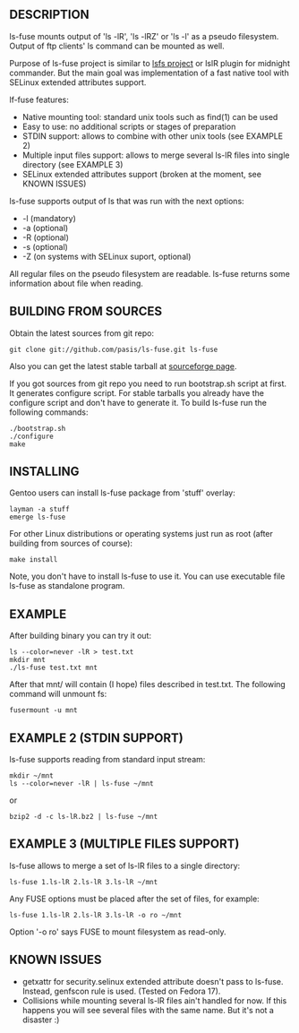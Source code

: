 ## DESCRIPTION

ls-fuse mounts output of 'ls -lR', 'ls -lRZ' or 'ls -l' as a pseudo filesystem.
Output of ftp clients' ls command can be mounted as well.

Purpose of ls-fuse project is similar to [lsfs project][1] or lslR plugin for
midnight commander. But the main goal was implementation of a fast native tool
with SELinux extended attributes support.

lf-fuse features:

* Native mounting tool: standard unix tools such as find(1) can be used
* Easy to use: no additional scripts or stages of preparation
* STDIN support: allows to combine with other unix tools (see EXAMPLE 2)
* Multiple input files support: allows to merge several ls-lR files into single
  directory (see EXAMPLE 3)
* SELinux extended attributes support (broken at the moment, see KNOWN ISSUES)

ls-fuse supports output of ls that was run with the next options:

* -l (mandatory)
* -a (optional)
* -R (optional)
* -s (optional)
* -Z (on systems with SELinux suport, optional)

All regular files on the pseudo filesystem are readable. ls-fuse returns
some information about file when reading.

[1]: http://lsfs.sourceforge.net

## BUILDING FROM SOURCES

Obtain the latest sources from git repo:

	git clone git://github.com/pasis/ls-fuse.git ls-fuse

Also you can get the latest stable tarball at [sourceforge page][2].

If you got sources from git repo you need to run bootstrap.sh script at first.
It generates configure script. For stable tarballs you already have the
configure script and don't have to generate it. To build ls-fuse run the
following commands:

	./bootstrap.sh
	./configure
	make

[2]: https://sourceforge.net/projects/lsfuse

## INSTALLING

Gentoo users can install ls-fuse package from 'stuff' overlay:

	layman -a stuff
	emerge ls-fuse

For other Linux distributions or operating systems just run as root (after
building from sources of course):

	make install

Note, you don't have to install ls-fuse to use it. You can use executable file
ls-fuse as standalone program.

## EXAMPLE

After building binary you can try it out:

	ls --color=never -lR > test.txt
	mkdir mnt
	./ls-fuse test.txt mnt

After that mnt/ will contain (I hope) files described in test.txt. The
following command will unmount fs:

	fusermount -u mnt

## EXAMPLE 2 (STDIN SUPPORT)

ls-fuse supports reading from standard input stream:

	mkdir ~/mnt
	ls --color=never -lR | ls-fuse ~/mnt

or

	bzip2 -d -c ls-lR.bz2 | ls-fuse ~/mnt

## EXAMPLE 3 (MULTIPLE FILES SUPPORT)

ls-fuse allows to merge a set of ls-lR files to a single directory:

	ls-fuse 1.ls-lR 2.ls-lR 3.ls-lR ~/mnt

Any FUSE options must be placed after the set of files, for example:

	ls-fuse 1.ls-lR 2.ls-lR 3.ls-lR -o ro ~/mnt

Option '-o ro' says FUSE to mount filesystem as read-only.

## KNOWN ISSUES

* getxattr for security.selinux extended attribute doesn't pass to ls-fuse.
  Instead, genfscon rule is used. (Tested on Fedora 17).
* Collisions while mounting several ls-lR files ain't handled for now. If this
  happens you will see several files with the same name. But it's not a
  disaster :)
